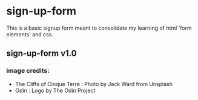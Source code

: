 # sign-up-form
This is a basic signup form meant to consolidate my learning of html 'form elements' and css.

## sign-up-form v1.0

### image credits: 
- The Cliffs of Cinque Terre :  Photo by Jack Ward from Unsplash
- Odin : Logo by The Odin Project
